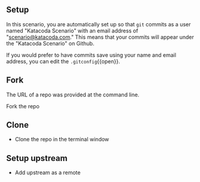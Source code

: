 

## Setup

In this scenario, you are automatically set up so that `git`
commits as a user named "Katacoda Scenario" with an email
address of "scenario@katacoda.com."  This means that your
commits will appear under the "Katacoda Scenario" on Github.

If you would prefer to have commits save using your name
and email address, you can edit the `.gitconfig`{{open}}.

## Fork

The URL of a repo was provided at the command line.  

Fork the repo

## Clone

* Clone the repo in the terminal window


## Setup upstream

* Add upstream as a remote
